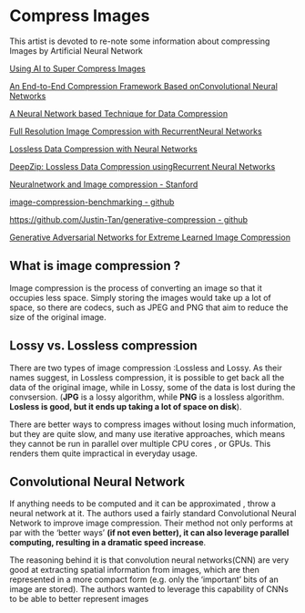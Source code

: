 # Compress Images
This artist is devoted to re-note some information about compressing Images by Artificial Neural Network

[Using AI to Super Compress Images](https://hackernoon.com/using-ai-to-super-compress-images-5a948cf09489)

[An End-to-End Compression Framework Based onConvolutional Neural Networks](https://arxiv.org/pdf/1708.00838v1.pdf)

[A  Neural Network based Technique for Data Compression](https://pdfs.semanticscholar.org/3d3a/ef65d58cc2668e95948e567cbd357daff3a8.pdf)

[Full Resolution Image Compression with RecurrentNeural Networks](https://arxiv.org/pdf/1608.05148v1.pdf)

[Lossless Data Compression with Neural Networks](https://bellard.org/nncp/nncp.pdf)

[DeepZip: Lossless Data Compression usingRecurrent Neural Networks](https://arxiv.org/pdf/1811.08162.pdf)

[Neuralnetwork and Image compression - Stanford](https://cs.stanford.edu/people/eroberts/courses/soco/projects/neural-networks/Applications/imagecompression.html)

[image-compression-benchmarking - github](https://github.com/arassadin/image-compression-benchmarking)

[https://github.com/Justin-Tan/generative-compression - github](https://github.com/Justin-Tan/generative-compression)

[Generative Adversarial Networks for Extreme Learned Image Compression](https://arxiv.org/pdf/1804.02958.pdf)

## What is image compression ?
Image compression is the process of converting an image so that it occupies less space. Simply storing the images would take up a lot of space, so there are codecs, such as JPEG and PNG that aim to reduce the size of the original image.

## Lossy vs. Lossless compression
There are two types of image compression :Lossless and Lossy. As their names suggest, in Lossless compression, it is possible to get back all the data of the original image, while in Lossy, some of the data is lost during the convsersion.
(<b>JPG</b> is a lossy algorithm, while <b>PNG</b> is a lossless algorithm. <b>Losless is good, but it ends up taking a lot of space on disk</b>).

There are better ways to compress images without losing much information, but they are quite slow, and many use iterative approaches, which means they cannot be run in parallel over multiple CPU cores , or GPUs. This renders them quite impractical in everyday usage.

## Convolutional Neural Network
If anything needs to be computed and it can be approximated , throw a neural network at it. The authors used a fairly standard Convolutional Neural Network to improve image compression. Their method not only performs at par with the ‘better ways’ <b>(if not even better), it can also leverage parallel computing, resulting in a dramatic speed increase</b>.

The reasoning behind it is that convolution neural networks(CNN) are very good at extracting spatial information from images, which are then represented in a more compact form (e.g. only the ‘important’ bits of an image are stored). The authors wanted to leverage this capability of CNNs to be able to better represent images


